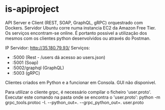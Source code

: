# is-apiproject
API Server e Client (REST, SOAP, GraphQL, gRPC) orquestrado com Dockers.
Servidor Ubuntu corre numa instancia EC2 da Amazon Free Tier.
Os serviços encontram-se online. É portanto possivel a utilização dos mesmos com os clientes python desenvolvidos ou através do Postman.

IP Servidor: http://35.180.79.93/
Serviços:
 - :5000 (Rest - /users dá acesso ao users.json)
 - :5001 (Soap)
 - :5002/graphql (GraphQL)
 - :5003 (gRPC)

Clientes criados em Python e a funcionar em Consola. GUI não disponivel.

Para utilizar o cliente grpc, é necessário compilar o ficheiro 'user.proto'.
Executar este comando na pasta onde se encontra o 'user.proto':
python -m grpc_tools.protoc -I. --python_out=. --grpc_python_out=. user.proto
